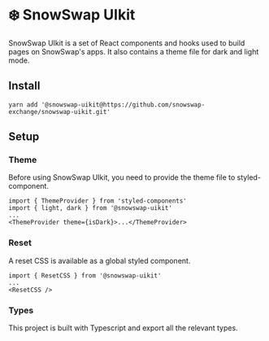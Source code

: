 # ❄️ SnowSwap UIkit

SnowSwap UIkit is a set of React components and hooks used to build pages on SnowSwap's apps. It also contains a theme file for dark and light mode.

## Install

`yarn add '@snowswap-uikit@https://github.com/snowswap-exchange/snowswap-uikit.git'`

## Setup

### Theme

Before using SnowSwap UIkit, you need to provide the theme file to styled-component.

```
import { ThemeProvider } from 'styled-components'
import { light, dark } from '@snowswap-uikit'
...
<ThemeProvider theme={isDark}>...</ThemeProvider>
```

### Reset

A reset CSS is available as a global styled component.

```
import { ResetCSS } from '@snowswap-uikit'
...
<ResetCSS />
```

### Types

This project is built with Typescript and export all the relevant types.

